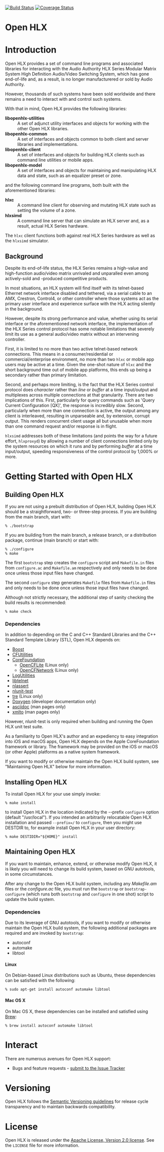 [![Build Status][openhlx-github-action-svg]][openhlx-github-action]
[![Coverage Status][openhlx-codecov-svg]][openhlx-codecov]

[openhlx-github]: https://github.com/gerickson/openhlx
[openhlx-github-action]: https://github.com/gerickson/openhlx/actions?query=workflow%3Abuild+branch%3Amain+event%3Apush
[openhlx-github-action-svg]: https://github.com/gerickson/openhlx/actions/workflows/build.yml/badge.svg?branch=main&event=push
[openhlx-codecov]: https://codecov.io/gh/gerickson/openhlx
[openhlx-codecov-svg]: https://codecov.io/gh/gerickson/openhlx/branch/main/graph/badge.svg

Open HLX
========

# Introduction

Open HLX provides a set of command line programs and associated
libraries for interacting with the Audio Authority HLX Series Modular
Matrix System High Definition Audio/Video Switching System, which has
gone end-of-life and, as a result, is no longer manufacturered or sold
by Audio Authority.

However, thousands of such systems have been sold worldwide and there
remains a need to interact with and control such systems.

With that in mind, Open HLX provides the following libraries:

  <dl>
      <dt><strong>libopenhlx-utilities</strong></dt>
      <dd>A set of adjunct utility interfaces and objects for working
          with the other Open HLX libraries.</dd>
      <dt><strong>libopenhlx-common</strong></dt>
      <dd>A set of interfaces and objects common to both client and
          server libraries and implementations.</dd>
      <dt><strong>libopenhlx-client</strong></dt>
      <dd>A set of interfaces and objects for building HLX clients
          such as command line utilities or mobile apps.</dd>
      <dt><strong>libopenhlx-model</strong></dt>
      <dd>A set of interfaces and objects for maintaining and
          manipulating HLX data and state, such as an equalizer preset
          or zone.</dd>
  </dl>

and the following command line programs, both built with the
aforementioned libraries:

  <dl>
      <dt><strong>hlxc</strong></dt>
      <dd>A command line client for observing and mutating HLX state
          such as setting the volume of a zone.</dd>
      <dt><strong>hlxsimd</strong></dt>
      <dd>A command line server that can simulate an HLX server and,
          as a result, actual HLX Series hardware.</dd>
  </dl>

The `hlxc` client functions both against real HLX Series hardware as
well as the `hlxsimd` simulator.

## Background

Despite its end-of-life status, the HLX Series remains a high-value
and high-function audio/video matrix unrivaled and unparalled even
among actively-sold and -produced competitive products.

In most situations, an HLX system will find itself with its
telnet-based Ethernet network interface disabled and tethered, via a
serial cable to an AMX, Crestron, Control4, or other controller where
those systems act as the primary user interface and experience surface
with the HLX acting silently in the background.

However, despite its strong performance and value, whether using its
serial interface or the aforementioned network interface, the
implementation of the HLX Series control protocol has some notable
limitations that severely limit its use as a general audio/video
matrix without an intervening controller.

First, it is limited to no more than two active telnet-based network
connections. This means in a consumer/residential or
commercial/enterprise environment, no more than two `hlxc` or mobile
app users may be active at a time. Given the one-shot nature of `hlxc`
and the short background time out of mobile app platforms, this ends
up being a secondary rather than primary limitation.

Second, and perhaps more limiting, is the fact that the HLX Series
control protocol does *character* rather than *line* or *buffer* at a
time input/output and multiplexes across multiple connections at that
granularity. There are two implications of this. First, particularly
for query commands such as 'Query Current Configuration [QX]', the
response is incredibly slow. Second, particularly when more than one
connection is active, the output among any client is interleaved,
resulting in unparseable and, by extension, corrupt output. This
renders concurrent client usage all but unusable when more than one
command request and/or response is in flight.

`hlxsimd` addresses both of these limitations (and points the way for
a future effort, `hlxproxyd`) by allowing a number of client
connections limited only by the system resources on which it runs and
by performing *buffer* at a time input/output, speeding responsiveness
of the control protocol by 1,000% or more.

# Getting Started with Open HLX

## Building Open HLX

If you are not using a prebuilt distribution of Open HLX,
building Open HLX should be a straightforward, two- or three-step
process. If you are building from the main branch, start with:

    % ./bootstrap

If you are building from the main branch, a release branch, or a
distribution package, continue (main branch) or start with:

    % ./configure
    % make

The first `bootstrap` step creates the `configure` script and
`Makefile.in` files from `configure.ac` and `Makefile.am` respectively
and only needs to be done once unless those input files have changed.

The second `configure` step generates `Makefile` files from
`Makefile.in` files and only needs to be done once unless those input
files have changed.

Although not strictly necessary, the additional step of sanity
checking the build results is recommended:

    % make check

### Dependencies

In addition to depending on the C and C++ Standard Libraries and the
C++ Standard Template Library (STL), Open HLX depends on:

  * [Boost](https://www.boost.org/)
  * [CFUtilities](https://github.com/Nuovations/CFUtilities)
  * [CoreFoundation](https://developer.apple.com/documentation/corefoundation)
      - [OpenCFLite](https://github.com/gerickson/opencflite) (Linux only)
      - [OpenCFNetwork](https://github.com/gerickson/opencfnetwork) (Linux only)
  * [LogUtilities](https://github.com/Nuovations/LogUtilities)
  * [libtelnet](https://github.com/seanmiddleditch/libtelnet)
  * [nlassert](https://github.com/nestlabs/nlassert)
  * [nlunit-test](https://github.com/nestlabs/nlunit-test)
  * [tre](https://github.com/laurikari/tre) (Linux only)
  * [Doxygen](http://doxygen.nl/) (developer documentation only)
  * [asciidoc](https://asciidoc.org/) (man pages only)
  * [xmlto](https://pagure.io/xmlto/) (man pages only)

However, nlunit-test is only required when building and running the Open
HLX unit test suite.

As a familiarity to Open HLX's author and an expediency to easy
integration into iOS and macOS apps, Open HLX depends on the Apple
CoreFoundation framework or library. The framework may be provided on
the iOS or macOS (or other Apple) platforms as a native system
framework.

If you want to modify or otherwise maintain the Open HLX build
system, see "Maintaining Open HLX" below for more information.

## Installing Open HLX

To install Open HLX for your use simply invoke:

    % make install

to install Open HLX in the location indicated by the --prefix
`configure` option (default "/usr/local"). If you intended an
arbitrarily relocatable Open HLX installation and passed
`--prefix=/` to `configure`, then you might use DESTDIR to, for
example install Open HLX in your user directory:

    % make DESTIDIR="${HOME}" install

## Maintaining Open HLX

If you want to maintain, enhance, extend, or otherwise modify Open
HLX, it is likely you will need to change its build system,
based on GNU autotools, in some circumstances.

After any change to the Open HLX build system, including any
*Makefile.am* files or the *configure.ac* file, you must run the
`bootstrap` or `bootstrap-configure` (which runs both `bootstrap` and
`configure` in one shot) script to update the build system.

### Dependencies

Due to its leverage of GNU autotools, if you want to modify or
otherwise maintain the Open HLX build system, the following
additional packages are required and are invoked by `bootstrap`:

  * autoconf
  * automake
  * libtool

#### Linux

On Debian-based Linux distributions such as Ubuntu, these dependencies
can be satisfied with the following:

    % sudo apt-get install autoconf automake libtool

#### Mac OS X

On Mac OS X, these dependencies can be installed and satisfied using
[Brew](https://brew.sh/):

    % brew install autoconf automake libtool

# Interact

There are numerous avenues for Open HLX support:

  * Bugs and feature requests - [submit to the Issue Tracker](https://github.com/gerickson/openhlx/issues)

# Versioning

Open HLX follows the [Semantic Versioning guidelines](http://semver.org/)
for release cycle transparency and to maintain backwards compatibility.

# License

Open HLX is released under the [Apache License, Version 2.0 license](https://opensource.org/licenses/Apache-2.0).
See the `LICENSE` file for more information.
